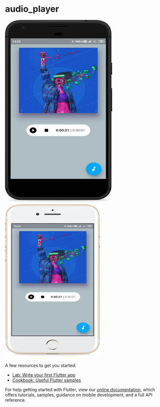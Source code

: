 # audio_player

<p float = "center"> 
  <img src="/ss/Google Pixel Quite Black.png" height="600" width="350"  />
  <img src="/ss/iPhone 7 Plus.png" height="500" width="310" />
</p>

A few resources to get you started:

- [Lab: Write your first Flutter app](https://flutter.dev/docs/get-started/codelab)
- [Cookbook: Useful Flutter samples](https://flutter.dev/docs/cookbook)

For help getting started with Flutter, view our
[online documentation](https://flutter.dev/docs), which offers tutorials,
samples, guidance on mobile development, and a full API reference.
